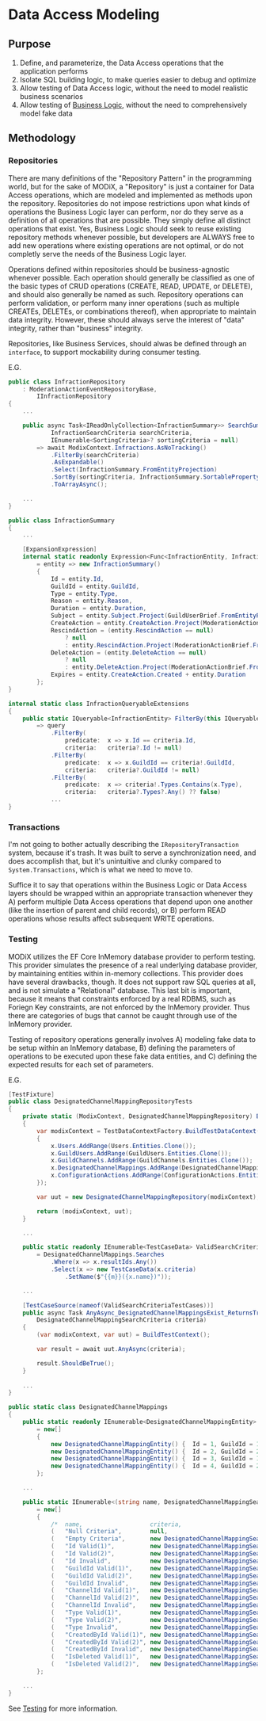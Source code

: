 # Data Access Modeling

## Purpose

1. Define, and parameterize, the Data Access operations that the application performs
2. Isolate SQL building logic, to make queries easier to debug and optimize
3. Allow testing of Data Access logic, without the need to model realistic business scenarios
4. Allow testing of [Business Logic](Business-Logic), without the need to comprehensively model fake data

## Methodology

### Repositories

There are many definitions of the "Repository Pattern" in the programming world, but for the sake of MODiX, a "Repository" is just a container for Data Access operations, which are modeled and implemented as methods upon the repository. Repositories do not impose restrictions upon what kinds of operations the Business Logic layer can perform, nor do they serve as a definition of all operations that are possible. They simply define all distinct operations that exist. Yes, Business Logic should seek to reuse existing repository methods whenever possible, but developers are ALWAYS free to add new operations where existing operations are not optimal, or do not completly serve the needs of the Business Logic layer.

Operations defined within repositories should be business-agnostic whenever possible. Each operation should generally be classified as one of the basic types of CRUD operations (CREATE, READ, UPDATE, or DELETE), and should also generally be named as such. Repository operations can perform validation, or perform many inner operations (such as multiple CREATEs, DELETEs, or combinations thereof), when appropriate to maintain data integrity. However, these should always serve the interest of "data" integrity, rather than "business" integrity.

Repositories, like Business Services, should alwas be defined through an `interface`, to support mockability during consumer testing.

E.G.
```cs
public class InfractionRepository
    : ModerationActionEventRepositoryBase,
        IInfractionRepository
{
    ...

    public async Task<IReadOnlyCollection<InfractionSummary>> SearchSummariesAsync(
            InfractionSearchCriteria searchCriteria,
            IEnumerable<SortingCriteria>? sortingCriteria = null)
        => await ModixContext.Infractions.AsNoTracking()
            .FilterBy(searchCriteria)
            .AsExpandable()
            .Select(InfractionSummary.FromEntityProjection)
            .SortBy(sortingCriteria, InfractionSummary.SortablePropertyMap)
            .ToArrayAsync();

    ...
}
```

```cs
public class InfractionSummary
{
    ...

    [ExpansionExpression]
    internal static readonly Expression<Func<InfractionEntity, InfractionSummary>> FromEntityProjection
        = entity => new InfractionSummary()
        {
            Id = entity.Id,
            GuildId = entity.GuildId,
            Type = entity.Type,
            Reason = entity.Reason,
            Duration = entity.Duration,
            Subject = entity.Subject.Project(GuildUserBrief.FromEntityProjection),
            CreateAction = entity.CreateAction.Project(ModerationActionBrief.FromEntityProjection),
            RescindAction = (entity.RescindAction == null)
                ? null
                : entity.RescindAction.Project(ModerationActionBrief.FromEntityProjection),
            DeleteAction = (entity.DeleteAction == null)
                ? null
                : entity.DeleteAction.Project(ModerationActionBrief.FromEntityProjection),
            Expires = entity.CreateAction.Created + entity.Duration
        };
}
```

```cs
internal static class InfractionQueryableExtensions
{
    public static IQueryable<InfractionEntity> FilterBy(this IQueryable<InfractionEntity> query, InfractionSearchCriteria criteria)
        => query
            .FilterBy(
                predicate:  x => x.Id == criteria.Id,
                criteria:   criteria?.Id != null)
            .FilterBy(
                predicate:  x => x.GuildId == criteria!.GuildId,
                criteria:   criteria?.GuildId != null)
            .FilterBy(
                predicate:  x => criteria!.Types.Contains(x.Type),
                criteria:   criteria?.Types?.Any() ?? false)
            ...
}
```

### Transactions

I'm not going to bother actually describing the `IRepositoryTransaction` system, because it's trash. It was built to serve a synchronization need, and does accomplish that, but it's unintuitive and clunky compared to `System.Transactions`, which is what we need to move to.

Suffice it to say that operations within the Business Logic or Data Access layers should be wrapped within an appropriate transaction whenever they A) perform multiple Data Access operations that depend upon one another (like the insertion of parent and child records), or B) perform READ operations whose results affect subsequent WRITE operations.

### Testing

MODiX utilizes the EF Core InMemory database provider to perform testing. This provider simulates the presence of a real underlying database provider, by maintaining entities within in-memory collections. This provider does have several drawbacks, though. It does not support raw SQL queries at all, and is not simulate a "Relational" database. This last bit is important, because it means that constraints enforced by a real RDBMS, such as Foriegn Key constraints, are not enforced by the InMemory provider. Thus there are categories of bugs that cannot be caught through use of the InMemory provider.

Testing of repository operations generally involves A) modeling fake data to be setup within an InMemory database, B) defining the parameters of operations to be executed upon these fake data entities, and C) defining the expected results for each set of parameters.

E.G.
```cs
[TestFixture]
public class DesignatedChannelMappingRepositoryTests
{
    private static (ModixContext, DesignatedChannelMappingRepository) BuildTestContext()
    {
        var modixContext = TestDataContextFactory.BuildTestDataContext(x =>
        {
            x.Users.AddRange(Users.Entities.Clone());
            x.GuildUsers.AddRange(GuildUsers.Entities.Clone());
            x.GuildChannels.AddRange(GuildChannels.Entities.Clone());
            x.DesignatedChannelMappings.AddRange(DesignatedChannelMappings.Entities.Clone());
            x.ConfigurationActions.AddRange(ConfigurationActions.Entities.Where(y => !(y.DesignatedChannelMappingId is null)).Clone());
        });

        var uut = new DesignatedChannelMappingRepository(modixContext);

        return (modixContext, uut);
    }

    ...

    public static readonly IEnumerable<TestCaseData> ValidSearchCriteriaTestCases
        = DesignatedChannelMappings.Searches
            .Where(x => x.resultIds.Any())
            .Select(x => new TestCaseData(x.criteria)
                .SetName($"{{m}}({x.name})"));

    ...    

    [TestCaseSource(nameof(ValidSearchCriteriaTestCases))]
    public async Task AnyAsync_DesignatedChannelMappingsExist_ReturnsTrue(
        DesignatedChannelMappingSearchCriteria criteria)
    {
        (var modixContext, var uut) = BuildTestContext();

        var result = await uut.AnyAsync(criteria);

        result.ShouldBeTrue();
    }
    
    ...
}
```

```cs
public static class DesignatedChannelMappings
{
    public static readonly IEnumerable<DesignatedChannelMappingEntity> Entities
        = new[]
        {
            new DesignatedChannelMappingEntity() {  Id = 1, GuildId = 1,    Type = DesignatedChannelType.MessageLog,    ChannelId = 1,  CreateActionId = 6,     DeleteActionId = 7      },
            new DesignatedChannelMappingEntity() {  Id = 2, GuildId = 2,    Type = DesignatedChannelType.ModerationLog, ChannelId = 3,  CreateActionId = 8,     DeleteActionId = null   },
            new DesignatedChannelMappingEntity() {  Id = 3, GuildId = 1,    Type = DesignatedChannelType.ModerationLog, ChannelId = 2,  CreateActionId = 9,     DeleteActionId = null   },
            new DesignatedChannelMappingEntity() {  Id = 4, GuildId = 2,    Type = DesignatedChannelType.PromotionLog,  ChannelId = 3,  CreateActionId = 10,    DeleteActionId = null   }
        };

    ...

    public static IEnumerable<(string name, DesignatedChannelMappingSearchCriteria? criteria, long[] resultIds)> Searches
        = new[]
        {
            /*  name,                   criteria,                                                                                       resultIds                   */
            (   "Null Criteria",        null,                                                                                           new long[] { 1, 2, 3, 4 }   ),
            (   "Empty Criteria",       new DesignatedChannelMappingSearchCriteria(),                                                   new long[] { 1, 2, 3, 4 }   ),
            (   "Id Valid(1)",          new DesignatedChannelMappingSearchCriteria() { Id = 1 },                                        new long[] { 1 }            ),
            (   "Id Valid(2)",          new DesignatedChannelMappingSearchCriteria() { Id = 2 },                                        new long[] { 2 }            ),
            (   "Id Invalid",           new DesignatedChannelMappingSearchCriteria() { Id = 5 },                                        new long[] { }              ),
            (   "GuildId Valid(1)",     new DesignatedChannelMappingSearchCriteria() { GuildId = 1 },                                   new long[] { 1, 3 }         ),
            (   "GuildId Valid(2)",     new DesignatedChannelMappingSearchCriteria() { GuildId = 2 },                                   new long[] { 2, 4 }         ),
            (   "GuildId Invalid",      new DesignatedChannelMappingSearchCriteria() { GuildId = 3 },                                   new long[] { }              ),
            (   "ChannelId Valid(1)",   new DesignatedChannelMappingSearchCriteria() { ChannelId = 1 },                                 new long[] { 1 }            ),
            (   "ChannelId Valid(2)",   new DesignatedChannelMappingSearchCriteria() { ChannelId = 3 },                                 new long[] { 2, 4 }         ),
            (   "ChannelId Invalid",    new DesignatedChannelMappingSearchCriteria() { ChannelId = 4 },                                 new long[] { }              ),
            (   "Type Valid(1)",        new DesignatedChannelMappingSearchCriteria() { Type = DesignatedChannelType.MessageLog },       new long[] { 1 }            ),
            (   "Type Valid(2)",        new DesignatedChannelMappingSearchCriteria() { Type = DesignatedChannelType.ModerationLog },    new long[] { 2, 3 }         ),
            (   "Type Invalid",         new DesignatedChannelMappingSearchCriteria() { Type = DesignatedChannelType.Unmoderated },      new long[] { }              ),
            (   "CreatedById Valid(1)", new DesignatedChannelMappingSearchCriteria() { CreatedById = 1 },                               new long[] { 1, 3 }         ),
            (   "CreatedById Valid(2)", new DesignatedChannelMappingSearchCriteria() { CreatedById = 2 },                               new long[] { 4 }            ),
            (   "CreatedById Invalid",  new DesignatedChannelMappingSearchCriteria() { CreatedById = 4 },                               new long[] { }              ),
            (   "IsDeleted Valid(1)",   new DesignatedChannelMappingSearchCriteria() { IsDeleted = true },                              new long[] { 1 }            ),
            (   "IsDeleted Valid(2)",   new DesignatedChannelMappingSearchCriteria() { IsDeleted = false },                             new long[] { 2, 3, 4 }      )
        };

    ...
}
```

See [Testing](Testing) for more information.
